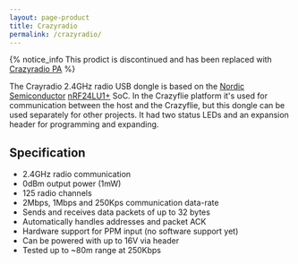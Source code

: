 ```yaml
---
layout: page-product
title: Crazyradio
permalink: /crazyradio/
---
```


{% notice_info This prodict is discontinued and has been replaced with <a href="/crazyradio-pa/">Crazyradio PA</a> %} 

The Crayradio 2.4GHz radio USB dongle is based on the 
[Nordic Semiconductor](http://www.nordicsemi.com/)
[nRF24LU1+](http://www.nordicsemi.com/eng/Products/2.4GHz-RF/nRF24LU1P) SoC. 
In the Crazyflie platform it's used for communication between the host and the 
Crazyflie, but this dongle can be used separately for other projects. It had 
two status LEDs and an expansion header for programming and expanding.


## Specification

* 2.4GHz radio communication
* 0dBm output power (1mW)
* 125 radio channels
* 2Mbps, 1Mbps and 250Kps communication data-rate
* Sends and receives data packets of up to 32 bytes
* Automatically handles addresses and packet ACK
* Hardware support for PPM input (no software support yet)
* Can be powered with up to 16V via header
* Tested up to ~80m range at 250Kbps
